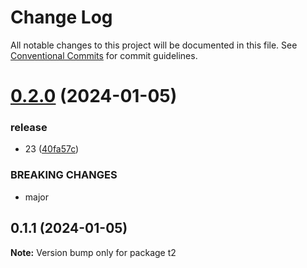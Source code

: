 # Change Log

All notable changes to this project will be documented in this file.
See [Conventional Commits](https://conventionalcommits.org) for commit guidelines.

# [0.2.0](https://github.com/plume-LJ/learn-lerna/compare/t2@0.1.1...t2@0.2.0) (2024-01-05)


### release

* 23 ([40fa57c](https://github.com/plume-LJ/learn-lerna/commit/40fa57ca0e5d2d666a3f9ecf40949e84dfad9e51))


### BREAKING CHANGES

* major





## 0.1.1 (2024-01-05)

**Note:** Version bump only for package t2
